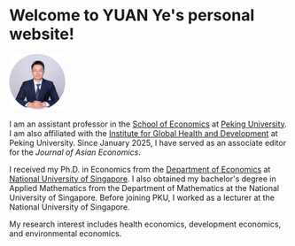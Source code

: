 
# Welcome to YUAN Ye's personal website!

<img src="photo-github-round2.jpg" width="20%"> 

I am an assistant professor in the [School of Economics](https://econ.pku.edu.cn/) at [Peking University](https://www.pku.edu.cn/). I am also affiliated with the [Institute for Global Health and Development](https://www.ghd.pku.edu.cn/English/People/Faculty_fe5100f8d50a4875a92ad8991380a172/Y_fe5100f8d50a4875a92ad8991380a172/YUANYe/index.blk.htm) at Peking University. Since January 2025, I have served as an associate editor for the *Journal of Asian Economics*.

I received my Ph.D. in Economics from the [Department of Economics](https://fass.nus.edu.sg/ecs/) at [National University of Singapore](https://www.nus.edu.sg/). I also obtained my bachelor's degree in Applied Mathematics from the Department of Mathematics at the National University of Singapore. Before joining PKU, I worked as a lecturer at the National University of Singapore.

My research interest includes health economics, development economics, and environmental economics.

<!-- Here is <a href="https://yuanye-econ.github.io/research/CV-YuanYe.pdf">my latest CV</a>.-->

<!-- This line is commented out ![Researcher Portrait](research/photo-github-round2.jpg "YUAN Ye") -->
